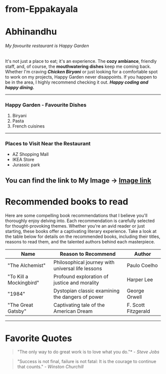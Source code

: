 # from-Eppakayala

# Abhinandhu
###### My favourite restaurant is Happy Garden

It's not just a place to eat; it's an experience. The **cozy ambiance**, friendly staff, and, of course, the **mouthwatering dishes** keep me coming back.<br>Whether I'm craving ***Chicken Biryani*** or just looking for a comfortable spot to work on my projects, Happy Garden never disappoints. If you happen to be in the area, I highly recommend checking it out. ***Happy coding and happy dining.***

---
### Happy Garden - Favourite Dishes
1. Biryani
2. Pasta
3. French cuisines
---
### Places to Visit Near the Restaurant
- AZ Shopping Mall
- IKEA Store
- Jurassic park

You can find the link to My Image -> [ Image link](MyMedia.md)
---
# Recommended books to read

Here are some compelling book recommendations that I believe you'll thoroughly enjoy delving into. Each recommendation is carefully selected for thought-provoking themes. Whether you're an avid reader or just starting, these books offer a captivating literary experience. Take a look at the table below for details on the recommended books, including their titles, reasons to read them, and the talented authors behind each masterpiece.

| Name                    | Reason to Recommend                               | Author               |
|-------------------------|---------------------------------------------------|----------------------|
| "The Alchemist"         | Philosophical journey with universal life lessons | Paulo Coelho         |
| "To Kill a Mockingbird" | Profound exploration of justice and morality      | Harper Lee           |
| "1984"                  | Dystopian classic examining the dangers of power  | George Orwell        |
| "The Great Gatsby"      | Captivating tale of the American Dream            | F. Scott Fitzgerald  |

---
# Favorite Quotes

> "The only way to do great work is to love what you do."* -
> *Steve Jobs*

> "Success is not final, failure is not fatal: It is the courage to continue that counts." -
> *Winston Churchill*
